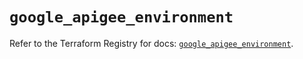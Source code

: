 # `google_apigee_environment`

Refer to the Terraform Registry for docs: [`google_apigee_environment`](https://registry.terraform.io/providers/hashicorp/google/5.39.0/docs/resources/apigee_environment).
